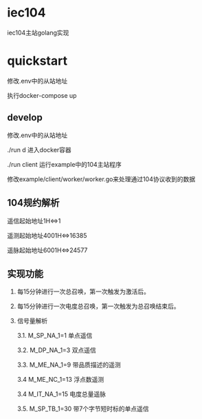# iec104
iec104主站golang实现

# quickstart
修改.env中的从站地址

执行docker-compose up

## develop
修改.env中的从站地址

./run d 进入docker容器

./run client 运行example中的104主站程序

修改example/client/worker/worker.go来处理通过104协议收到的数据

## 104规约解析
遥信起始地址1H<=>1

遥测起始地址4001H<=>16385

遥脉起始地址6001H<=>24577

## 实现功能

1. 每15分钟进行一次总召唤，第一次触发为激活后。

2. 每15分钟进行一次电度总召唤，第一次触发为总召唤结束后。

3. 信号量解析    
 
   3.1. M_SP_NA_1=1   单点遥信

   3.2. M_DP_NA_1=3   双点遥信

   3.3. M_ME_NA_1=9   带品质描述的遥测

   3.4 M_ME_NC_1=13   浮点数遥测

   3.4 M_IT_NA_1=15   电度总量遥脉

   3.5. M_SP_TB_1=30  带7个字节短时标的单点遥信

